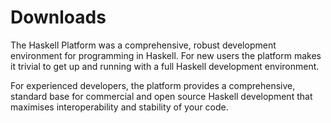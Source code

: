 # Downloads

The Haskell Platform was a comprehensive, robust development
environment for programming in Haskell. For new users the platform
makes it trivial to get up and running with a full Haskell development
environment.

For experienced developers, the platform provides a comprehensive,
standard base for commercial and open source Haskell development that
maximises interoperability and stability of your code.
